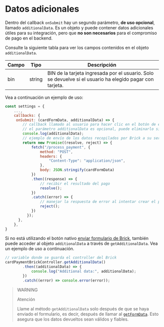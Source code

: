 # Datos adicionales

Dentro del callback `onSubmit` hay un segundo parámetro, **de uso opcional**, llamado `additionalData`. Es un objeto y puede contener datos adicionales útiles para su integración, pero que **no son necesarios** para el compromiso de pago en el backend.

Consulte la siguiente tabla para ver los campos contenidos en el objeto `additionalData`.

| Campo | Tipo | Descripción |
|--- |--- | --- |
| bin | string | BIN de la tarjeta ingresada por el usuario. Solo se devuelve si el usuario ha elegido pagar con tarjeta. |

Vea a continuación un ejemplo de uso:

```javascript
const settings = {
    ...,
    callbacks: {
     onSubmit: (cardFormData, additionalData) => {
        // callback llamado al usuario para hacer clic en el botón de envío de datos
        // el parámetro additionalData es opcional, puede eliminarlo si lo desea
        console.log(additionalData);
        // ejemplo de envío de los datos recopilados por Brick a su servidor
        return new Promise((resolve, reject) => {
            fetch("/process_payment", { 
                method: "POST",
                headers: {
                    "Content-Type": "application/json",
                },
                body: JSON.stringify(cardFormData)
            })
            .then((response) => {
                // recibir el resultado del pago
                resolve();
            })
            .catch((error) => {
                // manejar la respuesta de error al intentar crear el pago
                reject();
            })
          });
      },
    },
}
```

Si no está utilizando el botón nativo [enviar formulario de Brick](/development/es/docs/checkout-bricks/card-payment-brick/additional-customization/hide-element), también puede acceder al objeto `additionalData` a través de `getAdditionalData`. Vea un ejemplo de uso a continuación.

```javascript
// variable donde se guarda el controller del Brick
cardPaymentBrickController.getAdditionalData()
        .then((additionalData) => {
            console.log("Additional data:", additionalData);
        })
        .catch((error) => console.error(error));
```

> WARNING
>
> Atención
>
> Llame al método `getAdditionalData` solo después de que se haya enviado el formulario, es decir, después de llamar al [`getFormData`](/development/es/docs/checkout-bricks/card-payment-brick/additional-customization/hide-element). Esto asegura que los datos devueltos sean válidos y fiables.